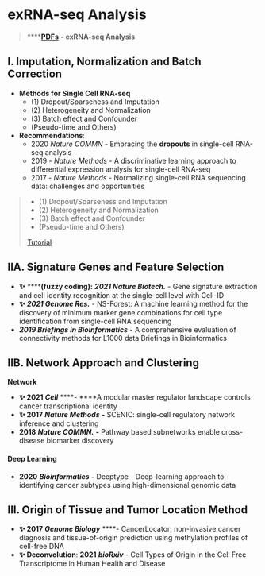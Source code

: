 # exRNA-seq Analysis

> \*\*\*\*[**PDFs**](https://cloud.tsinghua.edu.cn/d/f72ee6992a1e4ec78044/?p=%2FexRNA-seq%20Analysis&mode=list) **- exRNA-seq Analysis**

## I. Imputation, Normalization and Batch Correction

* **Methods for Single Cell RNA-seq** 
  * \(1\) Dropout/Sparseness and Imputation
  * \(2\) Heterogeneity and Normalization
  * \(3\) Batch effect and Confounder
  * \(Pseudo-time and Others\)
* **Recommendations**:
  * 2020 _Nature COMMN_ - Embracing the **dropouts** in single-cell RNA-seq analysis
  * 2019 - _Nature Methods_ - A discriminative learning approach to differential expression analysis for single-cell RNA-seq
  * 2017 - _Nature Methods_ - Normalizing single-cell RNA sequencing data: challenges and opportunities

> * \(1\) Dropout/Sparseness and Imputation
> * \(2\) Heterogeneity and Normalization
> * \(3\) Batch effect and Confounder
> * \(Pseudo-time and Others\)
>
> [Tutorial](https://lulab1.gitbook.io/training/part-iii.-case-studies/case-study-1.exrna-seq/1.4.normalization-issues)

## IIA.  Signature Genes and Feature Selection

* **✨** _****_**\(fuzzy coding\):** _**2021 Nature Biotech.**_  - Gene signature extraction and cell identity recognition at the single-cell level with Cell-ID
* **✨** _**2021 Genome Res.**_ - NS-Forest: A machine learning method for the discovery of minimum marker gene combinations for cell type identification from single-cell RNA sequencing
* _**2019 Briefings in Bioinformatics**_ - A comprehensive evaluation of connectivity methods for L1000 data Briefings in Bioinformatics

## IIB. Network Approach and Clustering

**Network**

* **✨ 2021** _**Cell**_ ****- ****A modular master regulator landscape controls cancer transcriptional identity
* **✨ 2017** _**Nature Methods**_ **-** SCENIC: single-cell regulatory network inference and clustering
* **2018** _**Nature COMMN.**_ **-** Pathway based subnetworks enable cross-disease biomarker discovery

#### Deep Learning

* **2020** _**Bioinformatics**_ **-** Deeptype - Deep-learning approach to identifying cancer subtypes using high-dimensional genomic data

## III. Origin of Tissue and Tumor Location Method

* **✨ 2017** _**Genome Biology**_ ****- CancerLocator: non-invasive cancer diagnosis and tissue-of-origin prediction using methylation profiles of cell-free DNA
* **✨ Deconvolution**: **2021** _**bioRxiv**_ - Cell Types of Origin in the Cell Free Transcriptome in Human Health and Disease







